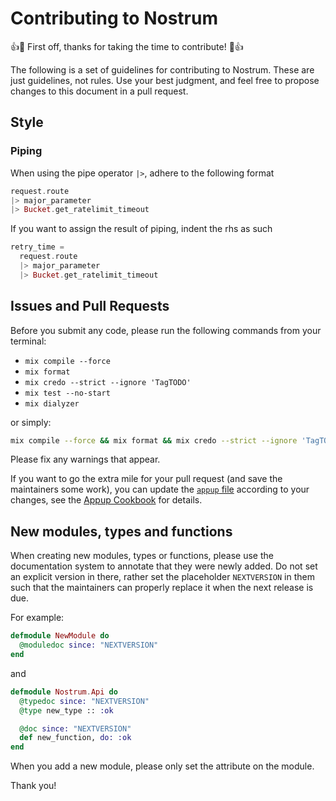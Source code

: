 # Contributing to Nostrum
👍🎉 First off, thanks for taking the time to contribute! 🎉👍

The following is a set of guidelines for contributing to Nostrum. These are just
guidelines, not rules. Use your best judgment, and feel free to propose changes
to this document in a pull request.

## Style
### Piping
When using the pipe operator `|>`, adhere to the following format
```elixir
request.route
|> major_parameter
|> Bucket.get_ratelimit_timeout
```

If you want to assign the result of piping, indent the rhs as such
```elixir
retry_time = 
  request.route
  |> major_parameter
  |> Bucket.get_ratelimit_timeout
```

## Issues and Pull Requests

Before you submit any code, please run the following commands from your terminal:

- `mix compile --force`
- `mix format`
- `mix credo --strict --ignore 'TagTODO'`
- `mix test --no-start`
- `mix dialyzer`

or simply:

```sh
mix compile --force && mix format && mix credo --strict --ignore 'TagTODO' && mix test --no-start && mix dialyzer
```

Please fix any warnings that appear.

If you want to go the extra mile for your pull request (and save the
maintainers some work), you can update the [`appup` file](./appup.ex) according
to your changes, see the [Appup
Cookbook](https://www.erlang.org/doc/design_principles/appup_cookbook.html) for
details.

## New modules, types and functions

When creating new modules, types or functions, please use the documentation
system to annotate that they were newly added. Do not set an explicit version in
there, rather set the placeholder `NEXTVERSION` in them such that the
maintainers can properly replace it when the next release is due.

For example:
```elixir
defmodule NewModule do
  @moduledoc since: "NEXTVERSION"
end
```

and

```elixir
defmodule Nostrum.Api do
  @typedoc since: "NEXTVERSION"
  @type new_type :: :ok

  @doc since: "NEXTVERSION"
  def new_function, do: :ok
end
```

When you add a new module, please only set the attribute on the module.


Thank you!
